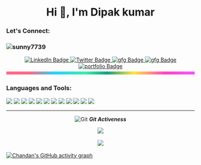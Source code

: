 

<h1 align="center">Hi 👋, I'm  Dipak kumar </h1>


<h3 align="left">Let's Connect:</h3>
<h3 align="left"> <img src="https://komarev.com/ghpvc/?username=neoochii&label=Profile%20views&color=0e75b6&style=flat" alt="sunny7739" /> </h3>

<div id="badges" align = "center">
    <a href="https://www.linkedin.com/in/neoochii/">
        <img src="https://img.shields.io/badge/LinkedIn-blue?style=for-the-badge&logo=linkedin&logoColor=white" alt="LinkedIn Badge"/>
    </a>
    <a href="https://twitter.com/neoochii">
        <img src="https://img.shields.io/badge/X-000000?style=for-the-badge&logo=x&logoColor=white" alt="Twitter Badge"/>
    </a>
    <a href="https://auth.geeksforgeeks.org/user/neoochii/practice">
        <img src="https://img.shields.io/badge/GeeksforGeeks-0F2B3C?style=for-the-badge&logo=GeeksforGeeks" alt="gfg Badge"/>
    </a>
    <a href="https://www.hackerrank.com/neoochii">
        <img src="https://img.shields.io/badge/-LeetCode-FFA116?style=for-the-badge&logo=LeetCode&logoColor=black" alt="gfg Badge"/>
    </a>
    <a href="https://neoochii.online/">
        <img src="https://img.shields.io/badge/portfolio-B9B3A6?style=for-the-badge&logo=world" alt="portfolio Badge"/>
    </a>
 

</div>

<img src="https://github.com/ArshErgon/ArshErgon/blob/main/assets/header/lineBar.png" width="100%" height="8px"/>

<h3 align="left">Languages and Tools:</h3>

[![](https://img.shields.io/badge/C--A8B9CC?style=for-the-badge&logo=C)](#)
[![](https://img.shields.io/badge/C++--00599C?style=for-the-badge&logo=C)](#)
[![](https://img.shields.io/badge/Python--3776AB?style=for-the-badge&logo=Python)](#)
[![](https://img.shields.io/badge/html--E34F26?style=for-the-badge&logo=HTML5)](#)
[![](https://img.shields.io/badge/CSS--1572B6?style=for-the-badge&logo=CSS3)](#)
[![](https://img.shields.io/badge/JavaScript--F7DF1E?style=for-the-badge&logo=JavaScript)](#)
[![](https://img.shields.io/badge/Bootstrap--7952B3?style=for-the-badge&logo=Bootstrap)](#)
[![](https://img.shields.io/badge/React--61DAFB?style=for-the-badge&logo=React)](#)
[![](https://img.shields.io/badge/git--F05032?style=for-the-badge&logo=git)](#)
[![](https://img.shields.io/badge/Django--092E20?style=for-the-badge&logo=Django)](#)
[![](https://img.shields.io/badge/MySQL--4479A1?style=for-the-badge&logo=MySQL)](#)
[![](https://img.shields.io/badge/Linux--FCC624?style=for-the-badge&logo=Linux)](#)



<hr>
<p align="center">
    <img src="https://media.giphy.com/media/W5eoZHPpUx9sapR0eu/giphy.gif" width="30px" alt="Git"/>&nbsp;<i><b>Git Activeness</b></i></p>





<p align="center">
    <img src="https://github-readme-streak-stats.herokuapp.com?user=neoochii&&theme=dark&show_icons=true)](https://git.io/streak-stats" />

<p align="center">
    <img src="https://capsule-render.vercel.app/api?type=waving&color=gradient&height=150&width=100%&section=footer"/>
</p>

<!-- [![Chandan's github activity graph](https://github-readme-activity-graph.cyclic.app/graph?username=chandanck22&theme=merko)](https://github.com/chandanck22/github-readme-activity-graph) -->


[![Chandan's GitHub activity graph](https://github-readme-activity-graph.vercel.app/graph?username=neoochii&theme=high-contrast)](https://github.com/neoochii/github-readme-activity-graph)



